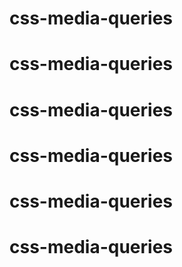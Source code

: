 # css-media-queries
# css-media-queries
# css-media-queries
# css-media-queries
# css-media-queries
# css-media-queries
